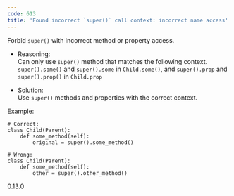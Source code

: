 ```yaml
---
code: 613
title: 'Found incorrect `super()` call context: incorrect name access'
---
```


Forbid `super()` with incorrect method or property access.

  - Reasoning:  
    Can only use `super()` method that matches the following context.
    `super().some()` and `super().some` in `Child.some()`, and
    `super().prop` and `super().prop()` in `Child.prop`

  - Solution:  
    Use `super()` methods and properties with the correct context.

Example:

    # Correct:
    class Child(Parent):
        def some_method(self):
            original = super().some_method()
    
    # Wrong:
    class Child(Parent):
        def some_method(self):
            other = super().other_method()

<div class="versionadded">

0.13.0

</div>